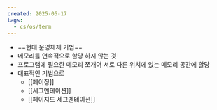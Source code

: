 ```yaml
---
created: 2025-05-17
tags:
  - cs/os/term
---
```

- ==현대 운영체제 기법==
- 메모리를 연속적으로 할당 하지 않는 것
- 프로그램에 필요한 메모리 쪼개어 서로 다른 위치에 있는 메모리 공간에 할당
- 대표적인 기법으로
	- [[페이징]]
	- [[세그멘테이션]]
	- [[페이지드 세그멘테이션]]